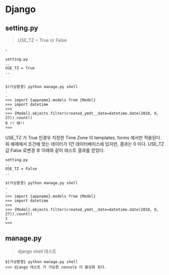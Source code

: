 Django
======

setting.py
----------

> USE_TZ = True or False

\-

```
setting.py
..
USE_TZ = True
..


$(가상환경) python manage.py shell
.
.
>>> import {appname}.models from {Model}
>>> import datetime
>>>
>>> {Model}.objects.filter(created_ymdt__date=datetime.date(2018, 6, 27)).count()
0 !! 왜!!
>>>
```

USE_TZ 가 True 인경우 지정한 Time Zone 이 templates, forms 에서만 적용된다. 위 예제에서 조건에 맞는 데이터가 1건 데이터베이스에 있지만, 결과는 0 이다. USE_TZ 값 False 로변경 후 아래와 같이 테스트 결과를 얻었다.

```
setting.py
..
USE_TZ = False
..

$(가상환경) python manage.py shell
.
.
>>> import {appname}.models from {Model}
>>> import datetime
>>>
>>> {Model}.objects.filter(created_ymdt__date=datetime.date(2018, 6, 27)).count()
1
>>>

```

manage.py
---------

> django shell 테스트

```
${가상환경} python manage.py shell
>>> django 테스트 가 가능한 console 이 활성화 된다.
```
